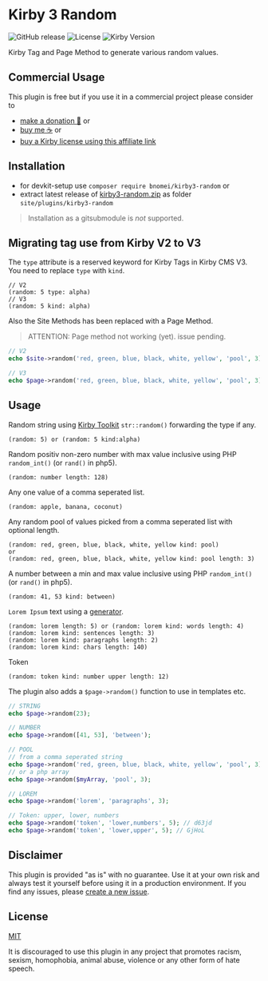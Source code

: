 # Kirby 3 Random

![GitHub release](https://img.shields.io/github/release/bnomei/kirby3-random.svg?maxAge=1800) ![License](https://img.shields.io/github/license/mashape/apistatus.svg) ![Kirby Version](https://img.shields.io/badge/Kirby-3%2B-black.svg)

Kirby Tag and Page Method to generate various random values.

## Commercial Usage

This plugin is free but if you use it in a commercial project please consider to 
- [make a donation 🍻](https://www.paypal.me/bnomei/4) or
- [buy me ☕](https://buymeacoff.ee/bnomei) or
- [buy a Kirby license using this affiliate link](https://a.paddle.com/v2/click/1129/35731?link=1170)

## Installation

- for devkit-setup use `composer require bnomei/kirby3-random` or
- extract latest release of [kirby3-random.zip](https://github.com/bnomei/kirby3-random/releases/download/v2.2.9/kirby3-random.zip) as folder `site/plugins/kirby3-random`

> Installation as a gitsubmodule is *not* supported.


## Migrating tag use from Kirby V2 to V3

The `type` attribute is a reserved keyword for Kirby Tags in Kirby CMS V3.
You need to replace `type` with `kind`.

```
// V2
(random: 5 type: alpha)
// V3
(random: 5 kind: alpha)
```

Also the Site Methods has been replaced with a Page Method.

> ATTENTION: Page method not working (yet). issue pending.

```php
// V2
echo $site->random('red, green, blue, black, white, yellow', 'pool', 3);

// V3
echo $page->random('red, green, blue, black, white, yellow', 'pool', 3);

```

## Usage

Random string using [Kirby Toolkit](https://getkirby.com/docs/toolkit/api/str/random) `str::random()` forwarding the type if any.

```
(random: 5) or (random: 5 kind:alpha)
```

Random positiv non-zero number with max value inclusive using PHP `random_int()` (or `rand()` in php5).

```
(random: number length: 128)
```

Any one value of a comma seperated list.

```
(random: apple, banana, coconut)
```

Any random pool of values picked from a comma seperated list with optional length.

```
(random: red, green, blue, black, white, yellow kind: pool)
or
(random: red, green, blue, black, white, yellow kind: pool length: 3)
```

A number between a min and max value inclusive using PHP `random_int()` (or `rand()` in php5).
```
(random: 41, 53 kind: between)
```

`Lorem Ipsum` text using a [generator](https://github.com/joshtronic/php-loremipsum).

```
(random: lorem length: 5) or (random: lorem kind: words length: 4)
(random: lorem kind: sentences length: 3)
(random: lorem kind: paragraphs length: 2)
(random: lorem kind: chars length: 140)
```

Token
```
(random: token kind: number upper length: 12)
```

The plugin also adds a `$page->random()` function to use in templates etc.

```php
// STRING
echo $page->random(23);

// NUMBER
echo $page->random([41, 53], 'between');

// POOL
// from a comma seperated string
echo $page->random('red, green, blue, black, white, yellow', 'pool', 3);
// or a php array
echo $page->random($myArray, 'pool', 3);

// LOREM
echo $page->random('lorem', 'paragraphs', 3);

// Token: upper, lower, numbers
echo $page->random('token', 'lower,numbers', 5); // d63jd
echo $page->random('token', 'lower,upper', 5); // GjHoL
```

## Disclaimer

This plugin is provided "as is" with no guarantee. Use it at your own risk and always test it yourself before using it in a production environment. If you find any issues, please [create a new issue](https://github.com/bnomei/kirby3-random/issues/new).

## License

[MIT](https://opensource.org/licenses/MIT)

It is discouraged to use this plugin in any project that promotes racism, sexism, homophobia, animal abuse, violence or any other form of hate speech.
